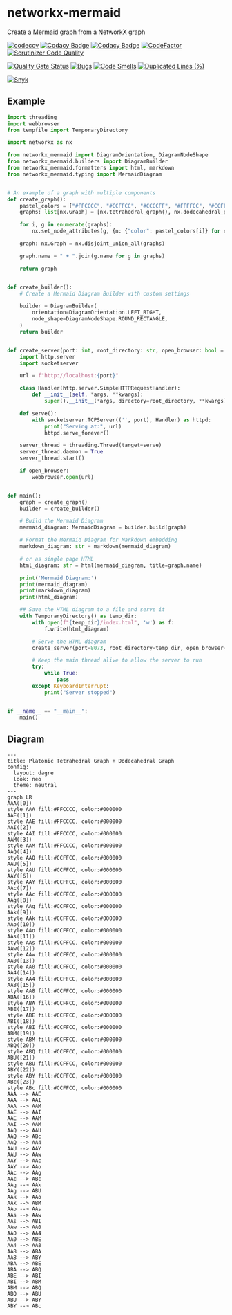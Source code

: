 # networkx-mermaid

Create a Mermaid graph from a NetworkX graph

[![codecov](https://codecov.io/gh/erivlis/networkx-mermaid/graph/badge.svg?token=lwajrOGQ8o)](https://codecov.io/gh/erivlis/networkx-mermaid)
[![Codacy Badge](https://app.codacy.com/project/badge/Coverage/f0d3c12c51d2484eb8f92e9f29615def)](https://app.codacy.com/gh/erivlis/networkx-mermaid/dashboard?utm_source=gh&utm_medium=referral&utm_content=&utm_campaign=Badge_coverage)
[![Codacy Badge](https://api.codacy.com/project/badge/Grade/2d6220d81d1a48cba762842eb88fee41)](https://app.codacy.com/gh/erivlis/networkx-mermaid?utm_source=github.com&utm_medium=referral&utm_content=erivlis/networkx-mermaid&utm_campaign=Badge_Grade)
[![CodeFactor](https://www.codefactor.io/repository/github/erivlis/networkx-mermaid/badge)](https://www.codefactor.io/repository/github/erivlis/networkx-mermaid)
[![Scrutinizer Code Quality](https://scrutinizer-ci.com/g/erivlis/networkx-mermaid/badges/quality-score.png?b=main)](https://scrutinizer-ci.com/g/erivlis/networkx-mermaid/?branch=main)

[![Quality Gate Status](https://sonarcloud.io/api/project_badges/measure?project=erivlis_networkx-mermaid&metric=alert_status)](https://sonarcloud.io/summary/new_code?id=erivlis_networkx-mermaid)
[![Bugs](https://sonarcloud.io/api/project_badges/measure?project=erivlis_networkx-mermaid&metric=bugs)](https://sonarcloud.io/summary/new_code?id=erivlis_networkx-mermaid)
[![Code Smells](https://sonarcloud.io/api/project_badges/measure?project=erivlis_networkx-mermaid&metric=code_smells)](https://sonarcloud.io/summary/new_code?id=erivlis_networkx-mermaid)
[![Duplicated Lines (%)](https://sonarcloud.io/api/project_badges/measure?project=erivlis_networkx-mermaid&metric=duplicated_lines_density)](https://sonarcloud.io/summary/new_code?id=erivlis_networkx-mermaid)

[![Snyk](https://snyk.io/test/github/erivlis/networkx-mermaid/badge.svg)](https://snyk.io/test/github/erivlis/networkx-mermaid)

## Example

```python title="Create a Mermaid Diagram from a NetworkX Graph"
import threading
import webbrowser
from tempfile import TemporaryDirectory

import networkx as nx

from networkx_mermaid import DiagramOrientation, DiagramNodeShape
from networkx_mermaid.builders import DiagramBuilder
from networkx_mermaid.formatters import html, markdown
from networkx_mermaid.typing import MermaidDiagram


# An example of a graph with multiple components
def create_graph():
    pastel_colors = ["#FFCCCC", "#CCFFCC", "#CCCCFF", "#FFFFCC", "#CCFFFF", "#FFCCFF"]
    graphs: list[nx.Graph] = [nx.tetrahedral_graph(), nx.dodecahedral_graph()]

    for i, g in enumerate(graphs):
        nx.set_node_attributes(g, {n: {"color": pastel_colors[i]} for n in g.nodes})

    graph: nx.Graph = nx.disjoint_union_all(graphs)

    graph.name = " + ".join(g.name for g in graphs)

    return graph


def create_builder():
    # Create a Mermaid Diagram Builder with custom settings

    builder = DiagramBuilder(
        orientation=DiagramOrientation.LEFT_RIGHT,
        node_shape=DiagramNodeShape.ROUND_RECTANGLE,
    )
    return builder


def create_server(port: int, root_directory: str, open_browser: bool = True) -> threading.Thread:
    import http.server
    import socketserver

    url = f"http://localhost:{port}"

    class Handler(http.server.SimpleHTTPRequestHandler):
        def __init__(self, *args, **kwargs):
            super().__init__(*args, directory=root_directory, **kwargs)

    def serve():
        with socketserver.TCPServer(('', port), Handler) as httpd:
            print("Serving at:", url)
            httpd.serve_forever()

    server_thread = threading.Thread(target=serve)
    server_thread.daemon = True
    server_thread.start()

    if open_browser:
        webbrowser.open(url)


def main():
    graph = create_graph()
    builder = create_builder()

    # Build the Mermaid Diagram
    mermaid_diagram: MermaidDiagram = builder.build(graph)

    # Format the Mermaid Diagram for Markdown embedding
    markdown_diagram: str = markdown(mermaid_diagram)

    # or as single page HTML
    html_diagram: str = html(mermaid_diagram, title=graph.name)

    print('Mermaid Diagram:')
    print(mermaid_diagram)
    print(markdown_diagram)
    print(html_diagram)

    ## Save the HTML diagram to a file and serve it
    with TemporaryDirectory() as temp_dir:
        with open(f"{temp_dir}/index.html", 'w') as f:
            f.write(html_diagram)

        # Serve the HTML diagram
        create_server(port=8073, root_directory=temp_dir, open_browser=True)

        # Keep the main thread alive to allow the server to run
        try:
            while True:
                pass
        except KeyboardInterrupt:
            print("Server stopped")


if __name__ == "__main__":
    main()
```

## Diagram

```mermaid
---
title: Platonic Tetrahedral Graph + Dodecahedral Graph
config:
  layout: dagre
  look: neo
  theme: neutral
---
graph LR
AAA([0])
style AAA fill:#FFCCCC, color:#000000
AAE([1])
style AAE fill:#FFCCCC, color:#000000
AAI([2])
style AAI fill:#FFCCCC, color:#000000
AAM([3])
style AAM fill:#FFCCCC, color:#000000
AAQ([4])
style AAQ fill:#CCFFCC, color:#000000
AAU([5])
style AAU fill:#CCFFCC, color:#000000
AAY([6])
style AAY fill:#CCFFCC, color:#000000
AAc([7])
style AAc fill:#CCFFCC, color:#000000
AAg([8])
style AAg fill:#CCFFCC, color:#000000
AAk([9])
style AAk fill:#CCFFCC, color:#000000
AAo([10])
style AAo fill:#CCFFCC, color:#000000
AAs([11])
style AAs fill:#CCFFCC, color:#000000
AAw([12])
style AAw fill:#CCFFCC, color:#000000
AA0([13])
style AA0 fill:#CCFFCC, color:#000000
AA4([14])
style AA4 fill:#CCFFCC, color:#000000
AA8([15])
style AA8 fill:#CCFFCC, color:#000000
ABA([16])
style ABA fill:#CCFFCC, color:#000000
ABE([17])
style ABE fill:#CCFFCC, color:#000000
ABI([18])
style ABI fill:#CCFFCC, color:#000000
ABM([19])
style ABM fill:#CCFFCC, color:#000000
ABQ([20])
style ABQ fill:#CCFFCC, color:#000000
ABU([21])
style ABU fill:#CCFFCC, color:#000000
ABY([22])
style ABY fill:#CCFFCC, color:#000000
ABc([23])
style ABc fill:#CCFFCC, color:#000000
AAA --> AAE
AAA --> AAI
AAA --> AAM
AAE --> AAI
AAE --> AAM
AAI --> AAM
AAQ --> AAU
AAQ --> ABc
AAQ --> AA4
AAU --> AAY
AAU --> AAw
AAY --> AAc
AAY --> AAo
AAc --> AAg
AAc --> ABc
AAg --> AAk
AAg --> ABU
AAk --> AAo
AAk --> ABM
AAo --> AAs
AAs --> AAw
AAs --> ABI
AAw --> AA0
AA0 --> AA4
AA0 --> ABE
AA4 --> AA8
AA8 --> ABA
AA8 --> ABY
ABA --> ABE
ABA --> ABQ
ABE --> ABI
ABI --> ABM
ABM --> ABQ
ABQ --> ABU
ABU --> ABY
ABY --> ABc
```